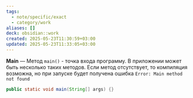 ```yaml
---
tags:
  - note/specific/exact
  - category/work
aliases: []
deck: obsidian::work
created: 2025-05-23T11:30:59+03:00
updated: 2025-05-23T11:33:05+03:00
---
```


**Main**
—
Метод `main()` - точка входа программу. В приложении может быть несколько таких методов. Если метод отсутствует, то компиляция возможна, но при запуске будет получена ошибка `Error: Main method not found`
```java
public static void main(String[] args) {}
```
